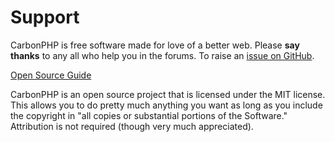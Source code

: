 # Support

CarbonPHP is free software made for love of a better web. Please **say thanks** to any all who help you in the forums. 
To raise an [issue on GitHub](https://github.com/RichardTMiles/CarbonPHP/issues). 

[Open Source Guide](https://opensource.guide/)

CarbonPHP is an open source project that is licensed under the MIT license. This allows you to do pretty much anything 
you want as long as you include the copyright in "all copies or substantial portions of the Software." Attribution is 
not required (though very much appreciated).

